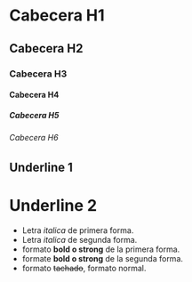 # Cabecera H1
## Cabecera H2
### Cabecera H3
#### Cabecera H4
##### Cabecera H5
###### Cabecera H6

Underline 1
-------------

Underline 2
===========

- Letra *italica* de primera forma.
- Letra _italica_ de segunda forma.
- formato **bold o strong** de la primera forma.
- formate __bold o strong__ de la segunda forma.
- formato ~~tachado~~, formato normal.
